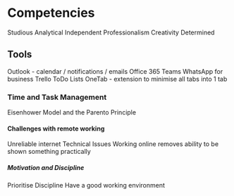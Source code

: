# Competencies

Studious
Analytical
Independent
Professionalism
Creativity
Determined

## Tools

Outlook - calendar / notifications / emails
Office 365
Teams
WhatsApp for business
Trello
ToDo Lists
OneTab - extension to minimise all tabs into 1 tab

### Time and Task Management

Eisenhower Model and the Parento Principle

#### Challenges with remote working

Unreliable internet
Technical Issues
Working online removes ability to be shown something practically

##### Motivation and Discipline

Prioritise Discipline
Have a good working environment 


